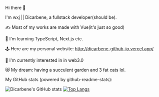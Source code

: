 Hi there 👋 

I'm wxj || Dicarbene, a fullstack developer(should be).

✍ Most of my works are made with Vue(it's just so good)

🚀 I'm learning TypeScript, Next.js etc.

🕹️ Here are my personal website: http://dicarbene-github-io.vercel.app/

👾 I'm currently interested in in web3.0

😻 My dream: having a succulent garden and 3 fat cats lol.

My GitHub stats (powered by github-readme-stats):

![Dicarbene's GitHub stats](https://github-readme-stats.vercel.app/api?username=Dicarbene&show_icons=true&theme=dracula)
[![Top Langs](https://github-readme-stats.vercel.app/api/top-langs/?username=Dicarbene&theme=dracula&layout=compact&hide=html)](https://github.com/anuraghazra/github-readme-stats)


